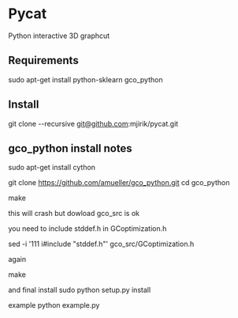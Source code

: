 Pycat
=====

Python interactive 3D graphcut


Requirements
------------

sudo apt-get install python-sklearn
gco_python


Install
-------

git clone --recursive git@github.com:mjirik/pycat.git

gco_python install notes
------------------------


sudo apt-get install cython

git clone https://github.com/amueller/gco_python.git
cd gco_python

make

this will crash but dowload  gco_src is ok

you need to include stddef.h in GCoptimization.h

sed -i '111 i\#include "stddef.h"' gco_src/GCoptimization.h

again

make

and final install
sudo python setup.py install


example
python example.py
